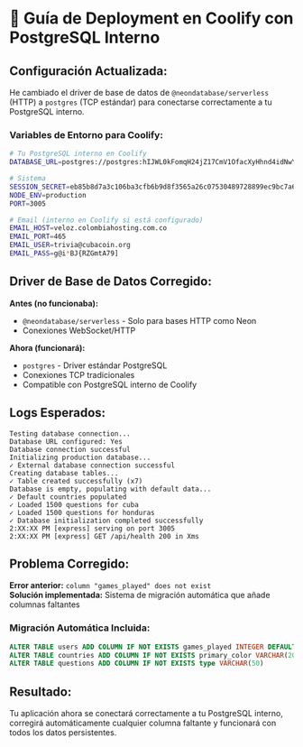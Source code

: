 # 🚀 Guía de Deployment en Coolify con PostgreSQL Interno

## Configuración Actualizada:

He cambiado el driver de base de datos de `@neondatabase/serverless` (HTTP) a `postgres` (TCP estándar) para conectarse correctamente a tu PostgreSQL interno.

### Variables de Entorno para Coolify:

```bash
# Tu PostgreSQL interno en Coolify
DATABASE_URL=postgres://postgres:hIJWL0kFomqH24jZ17CmV1OfacXyHhnd4idNwY7tyEhi2yWr4eXDtvGAnZlq2N9A@qcggssww444k4wc48kww8844:5432/postgres

# Sistema
SESSION_SECRET=eb85b8d7a3c106ba3cfb6b9d8f3565a26c07530489728899ec9bc7a6bc855624a54d8690a2b97c145a4991cfc0224965fe2a56c3224f5702c1880ed181dd19ef
NODE_ENV=production
PORT=3005

# Email (interno en Coolify si está configurado)
EMAIL_HOST=veloz.colombiahosting.com.co
EMAIL_PORT=465
EMAIL_USER=trivia@cubacoin.org
EMAIL_PASS=g@i*BJ{RZGmtA79]
```

## Driver de Base de Datos Corregido:

**Antes (no funcionaba):**
- `@neondatabase/serverless` - Solo para bases HTTP como Neon
- Conexiones WebSocket/HTTP

**Ahora (funcionará):**
- `postgres` - Driver estándar PostgreSQL
- Conexiones TCP tradicionales  
- Compatible con PostgreSQL interno de Coolify

## Logs Esperados:

```
Testing database connection...
Database URL configured: Yes
Database connection successful  
Initializing production database...
✓ External database connection successful
Creating database tables...
✓ Table created successfully (x7)
Database is empty, populating with default data...
✓ Default countries populated
✓ Loaded 1500 questions for cuba
✓ Loaded 1500 questions for honduras
✓ Database initialization completed successfully
2:XX:XX PM [express] serving on port 3005
2:XX:XX PM [express] GET /api/health 200 in Xms
```

## Problema Corregido:

**Error anterior:** `column "games_played" does not exist`  
**Solución implementada:** Sistema de migración automática que añade columnas faltantes

### Migración Automática Incluida:
```sql
ALTER TABLE users ADD COLUMN IF NOT EXISTS games_played INTEGER DEFAULT 0
ALTER TABLE countries ADD COLUMN IF NOT EXISTS primary_color VARCHAR(20)
ALTER TABLE questions ADD COLUMN IF NOT EXISTS type VARCHAR(50)
```

## Resultado:
Tu aplicación ahora se conectará correctamente a tu PostgreSQL interno, corregirá automáticamente cualquier columna faltante y funcionará con todos los datos persistentes.